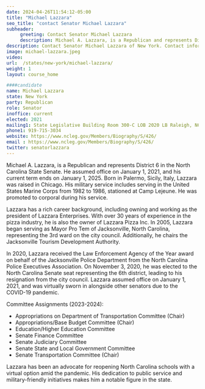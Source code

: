 ```yaml
---
date: 2024-04-26T11:54:12-05:00
title: "Michael Lazzara"
seo_title: "contact Senator Michael Lazzara"
subheader:
     greeting: Contact Senator Michael Lazzara
     description: Michael A. Lazzara, is a Republican and represents District 6 in the North Carolina State Senate. He assumed office on January 1, 2021, and his current term ends on January 1, 2025.
description: Contact Senator Michael Lazzara of New York. Contact information for Michael Lazzara includes email address, phone number, and mailing address.
image: michael-lazzara.jpeg
video:
url:  /states/new-york/michael-lazzara/
weight: 1
layout: course_home

####candidate
name: Michael Lazzara
state: New York
party: Republican
role: Senator
inoffice: current
elected: 2021
mailing1: State Legislative Building Room 300-C LOB 2020 LB Raleigh, NC 27603-2808
phone1: 919-715-3034
website: https://www.ncleg.gov/Members/Biography/S/426/
email : https://www.ncleg.gov/Members/Biography/S/426/
twitter: senatorlazzara
---
```


Michael A. Lazzara, is a Republican and represents District 6 in the North Carolina State Senate. He assumed office on January 1, 2021, and his current term ends on January 1, 2025. Born in Palermo, Sicily, Italy, Lazzara was raised in Chicago. His military service includes serving in the United States Marine Corps from 1982 to 1986, stationed at Camp Lejeune. He was promoted to corporal during his service.

Lazzara has a rich career background, including owning and working as the president of Lazzara Enterprises. With over 30 years of experience in the pizza industry, he is also the owner of Lazzara Pizza Inc. In 2005, Lazzara began serving as Mayor Pro Tem of Jacksonville, North Carolina, representing the 3rd ward on the city council. Additionally, he chairs the Jacksonville Tourism Development Authority.

In 2020, Lazzara received the Law Enforcement Agency of the Year award on behalf of the Jacksonville Police Department from the North Carolina Police Executives Association. On November 3, 2020, he was elected to the North Carolina Senate seat representing the 6th district, leading to his resignation from the city council. Lazzara assumed office on January 1, 2021, and was virtually sworn in alongside other senators due to the COVID-19 pandemic.

Committee Assignments (2023-2024):
- Appropriations on Department of Transportation Committee (Chair)
- Appropriations/Base Budget Committee (Chair)
- Education/Higher Education Committee
- Senate Finance Committee
- Senate Judiciary Committee
- Senate State and Local Government Committee
- Senate Transportation Committee (Chair)

Lazzara has been an advocate for reopening North Carolina schools with a virtual option amid the pandemic. His dedication to public service and military-friendly initiatives makes him a notable figure in the state.
